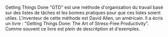 Getting Things Done "GTD" est une méthode d'organisation du travail basé sur des listes de tâches et les bonnes pratiques pour que ces listes soient utiles.
L'inventeur de cette méthode est David Allen, un américain.
Il a écris un livre : "Getting Things Done: The Art of Stress-Free Productivity".
Comme souvent ce livre est plein de descritption et d'exemples.